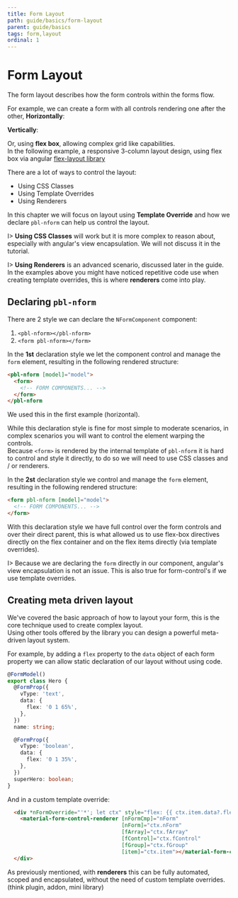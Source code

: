 ```yaml
---
title: Form Layout
path: guide/basics/form-layout
parent: guide/basics
tags: form,layout
ordinal: 1
---
```

# Form Layout

The form layout describes how the form controls within the forms flow.  

For example, we can create a form with all controls rendering one after the other, **Horizontally**:

<div pbl-example-view="pbl-horizontal-form-layout-example"></div>

**Vertically**:

<div pbl-example-view="pbl-vertical-form-layout-example"></div>

Or, using **flex box**, allowing complex grid like capabilities.  
In the following example, a responsive 3-column layout design, using flex box via angular [flex-layout library](https://github.com/angular/flex-layout)

<div pbl-example-view="pbl-flex-form-layout-example"></div>

There are a lot of ways to control the layout:

- Using CSS Classes
- Using Template Overrides
- Using Renderers

In this chapter we will focus on layout using **Template Override** and how we declare `pbl-nform` can help us control the layout.

I> **Using CSS Classes** will work but it is more complex to reason about, especially with angular's view encapsulation. We will not discuss it in the tutorial.

I> **Using Renderers** is an advanced scenario, discussed later in the guide.  
In the examples above you might have noticed repetitive code use when creating template overrides, this is where **renderers** come into play.

## Declaring `pbl-nform`

There are 2 style we can declare the `NFormComponent` component:

1. `<pbl-nform></pbl-nform>`
2. `<form pbl-nform></form>`

In the **1st** declaration style we let the component control and manage the `form` element, resulting in the following rendered structure:

```html
<pbl-nform [model]="model">
  <form>
    <!-- FORM COMPONENTS... -->
  </form>
</pbl-nform
```

We used this in the first example (horizontal).

While this declaration style is fine for most simple to moderate scenarios, in complex scenarios you will want to control the element warping the controls.  
Because `<form>` is rendered by the internal template of `pbl-nform` it is hard to control and style it directly, to do so we will need to use CSS classes and / or renderers.

In the **2st** declaration style we control and manage the `form` element, resulting in the following rendered structure:

```html
<form pbl-nform [model]="model">
  <!-- FORM COMPONENTS... -->
</form>
```

With this declaration style we have full control over the form controls and over their direct parent, this is what allowed us to use flex-box directives
directly on the flex container and on the flex items directly (via template overrides).

I> Because we are declaring the `form` directly in our component, angular's view encapsulation is not an issue. This is also true for form-control's if we use template overrides.

## Creating meta driven layout

We've covered the basic approach of how to layout your form, this is the core technique used to create complex layout.  
Using other tools offered by the library you can design a powerful meta-driven layout system.

For example, by adding a `flex` property to the `data` object of each form property we can allow static declaration of our layout without using code.

```typescript
@FormModel()
export class Hero {
  @FormProp({
    vType: 'text',
    data: {
      flex: '0 1 65%',
    },
  })
  name: string;

  @FormProp({
    vType: 'boolean',
    data: {
      flex: '0 1 35%',
    },
  })
  superHero: boolean;
}
```

And in a custom template override:

```html
  <div *nFormOverride="'*'; let ctx" style="flex: {{ ctx.item.data?.flex }}">
    <material-form-control-renderer [nFormCmp]="nForm"
                                    [nForm]="ctx.nForm"
                                    [fArray]="ctx.fArray"
                                    [fControl]="ctx.fControl"
                                    [fGroup]="ctx.fGroup"
                                    [item]="ctx.item"></material-form-control-renderer>
  </div>
```

As previously mentioned, with **renderers** this can be fully automated, scoped and encapsulated, without the need of custom template overrides. (think plugin, addon, mini library)
